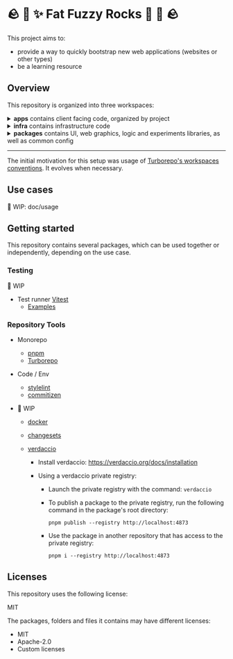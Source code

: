 # 🪨 👾 ✨ Fat Fuzzy Rocks 🫧 🐙 🪨

This project aims to:

- provide a way to quickly bootstrap new web applications (websites or other types)
- be a learning resource

## Overview

This repository is organized into three workspaces:

<details>
<summary><b>apps</b> contains client facing code, organized by project</summary>
<p>

- **doc** The documentation website for this project, accessible here: https://rocks.pages.dev/
- **play** A playground for web graphics experiments

</p></details>

<details>
<summary><b>infra</b> contains infrastructure code</summary>
<p>

Common resources

- **scripts**
  - WIP

Resources per app

- **doc**

  - WIP

</p></details>

<details>
<summary><b>packages</b> contains UI, web graphics, logic and experiments libraries, as well as common config</summary>
<p>

- **config** common config (eslint, prettier, cz-conventional-commit _slightly_ custom lib)
- **design** a design sandbox
  - isolates design work from the UI library
  - design assets and collections go here
  - design tests and experiments go here
- **lib** Libraries unrelated to building an interface or utility functions: logic and experiments

  - 👾 gfx - everything related to working with webgl
  - 🤖 state machines
  - ➕ maths

- **markdown** A utility package for loading markdown files

  - based on [bluwy website markdown package](https://github.com/bluwy/website/tree/master/packages/markdown)

- **ui** A frontend component library
  - A UI library that can be used as a common source of truth for web projects

</p></details>

---

The initial motivation for this setup was usage of [Turborepo's workspaces conventions](https://turbo.build/repo/docs/getting-started/existing-monorepo#configure-workspaces). It evolves when necessary.

## Use cases

🚧 WIP: doc/usage

## Getting started

This repository contains several packages, which can be used together or independently, depending on the use case.

### Testing

🚧 WIP

- Test runner [Vitest](https://vitest.dev/)
  - [Examples](https://github.com/vitest-dev/vitest/tree/main/examples)

### Repository Tools

- Monorepo

  - [pnpm](https://pnpm.io/)
  - [Turborepo](https://turbo.build/)

- Code / Env

  - [stylelint](https://stylelint.io/)
  - [commitizen](https://github.com/commitizen/cz-cli)

- 🚧 WIP

  - [docker](https://www.docker.com/)
  - [changesets](https://github.com/changesets/changesets)
  - [verdaccio](https://verdaccio.org/)

    - Install verdaccio: https://verdaccio.org/docs/installation
    - Using a verdaccio private registry:

      - Launch the private registry with the command: `verdaccio`
      - To publish a package to the private registry, run the following command in the package's root directory:

        ```shell
        pnpm publish --registry http://localhost:4873
        ```

      - Use the package in another repository that has access to the private registry:

        ```shell
        pnpm i --registry http://localhost:4873
        ```

## Licenses

This repository uses the following license:

MIT

The packages, folders and files it contains may have different licenses:

- MIT
- Apache-2.0
- Custom licenses
